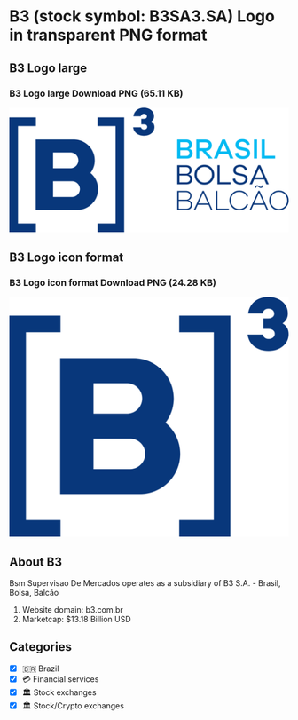 # B3 (stock symbol: B3SA3.SA) Logo in transparent PNG format

## B3 Logo large

### B3 Logo large Download PNG (65.11 KB)

![B3 Logo large Download PNG (65.11 KB)](/img/orig/B3SA3.SA_BIG-2e8a704d.png)

## B3 Logo icon format

### B3 Logo icon format Download PNG (24.28 KB)

![B3 Logo icon format Download PNG (24.28 KB)](/img/orig/B3SA3.SA-9fcc1cab.png)

## About B3

Bsm Supervisao De Mercados operates as a subsidiary of B3 S.A. - Brasil, Bolsa, Balcão

1. Website domain: b3.com.br
2. Marketcap: $13.18 Billion USD


## Categories
- [x] 🇧🇷 Brazil
- [x] 💳 Financial services
- [x] 🏛 Stock exchanges
- [x] 🏛 Stock/Crypto exchanges
